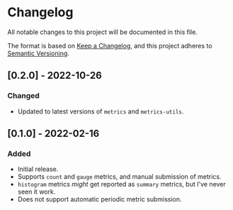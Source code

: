 # Changelog

All notable changes to this project will be documented in this file.

The format is based on [Keep a Changelog](https://keepachangelog.com/en/1.0.0/), and this project adheres to [Semantic Versioning](https://semver.org/spec/v2.0.0.html).

## [0.2.0] - 2022-10-26

### Changed

- Updated to latest versions of `metrics` and `metrics-utils`.

## [0.1.0] - 2022-02-16

### Added

- Initial release.
- Supports `count` and `gauge` metrics, and manual submission of metrics.
- `histogram` metrics _might_ get reported as `summary` metrics, but I've never seen it work.
- Does not support automatic periodic metric submission.
